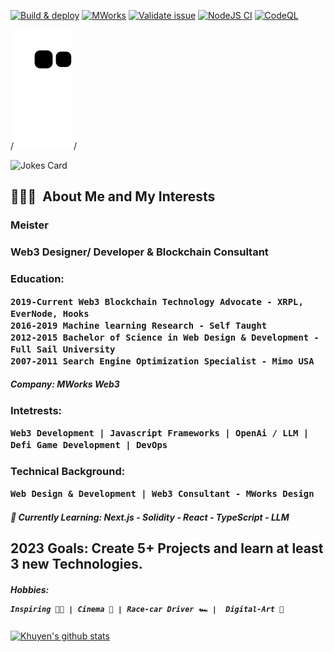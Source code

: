 [![Build & deploy](https://github.com/mworks-proj/mworks-app/actions/workflows/build-deploy.yml/badge.svg)](https://github.com/mworks-proj/mworks-app/actions/workflows/build-deploy.yml)
[![MWorks](https://github.com/mworks-proj/mworks-proj/actions/workflows/main.yml/badge.svg)](https://github.com/mworks-proj/mworks-proj/actions/workflows/main.yml)
[![Validate issue](https://github.com/vercel/next.js/actions/workflows/issue_validator.yml/badge.svg)](https://github.com/vercel/next.js/actions/workflows/issue_validator.yml)
[![NodeJS CI](https://github.com/primefaces/primereact/actions/workflows/node.js.yml/badge.svg)](https://github.com/primefaces/primereact/actions/workflows/node.js.yml)
[![CodeQL](https://github.com/coinbase/coinbase-wallet-sdk/actions/workflows/codeql-analysis.yml/badge.svg)](https://github.com/coinbase/coinbase-wallet-sdk/actions/workflows/codeql-analysis.yml)

/*![mworks-proj](https://github.com/mworks-proj/mworks-proj/blob/output/github-contribution-grid-snake.svg)*/

![Jokes Card](https://readme-jokes.vercel.app/api)



<h2> 👨🏽‍💻 &nbsp;About Me and My Interests</h2>

<h3>Meister</h3>
<h3>Web3 Designer/ Developer &amp; Blockchain Consultant</h3>
<h3>Education:
  
    2019-Current Web3 Blockchain Technology Advocate - XRPL, EverNode, Hooks
    2016-2019 Machine learning Research - Self Taught
    2012-2015 Bachelor of Science in Web Design & Development - Full Sail University 
    2007-2011 Search Engine Optimization Specialist - Mimo USA
    
</h3>  
<h5>Company: MWorks Web3</h5>

<h3>Intetrests:
  
    Web3 Development | Javascript Frameworks | OpenAi / LLM | Defi Game Development | DevOps
  </h3>

<h3>Technical Background:
  
    Web Design & Development | Web3 Consultant - MWorks Design
  
</h3> 

  
<h5>📜 Currently Learning: <b>Next.js - Solidity - React - TypeScript - LLM</b>
</h5>
<h2>2023 Goals: Create 5+ Projects and learn at least 3 new Technologies.</h2>
<h5>Hobbies:

    Inspiring 🫵🏽 | Cinema 🎥 | Race-car Driver 🏎️ |  Digital-Art 🎨
</h5>



[![Khuyen's github stats](https://github-readme-stats.vercel.app/api?username=mworks-proj&count_private=false&show_icons=true&theme=chartreuse-dark&hide_rank=true)](https://github.com/mworks-proj/github-readme-stats)





